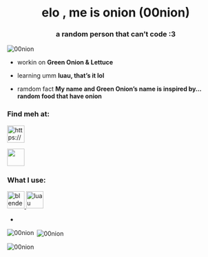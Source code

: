 <h1 align="center">elo , me is onion (00nion)</h1>
<h3 align="center">a random person that can’t code :3</h3>

<p align="left"> <img src="https://komarev.com/ghpvc/?username=00nion&label=Profile%20views&color=0e75b6&style=flat" alt="00nion" /> </p>

- workin on **Green Onion & Lettuce**

- learning umm **luau, that’s it lol**

- ramdom fact **My name and Green Onion’s name is inspired by… random food that have onion**

<h3 align="left">Find meh at:</h3>
<p align="left">
<a href="https://discord.com/users/684584287412158516" target="blank"><img align="center" src="https://cdn.prod.website-files.com/6257adef93867e50d84d30e2/636e0a6a49cf127bf92de1e2_icon_clyde_blurple_RGB.png" alt="https://discord.com/users/684584287412158516" height="40" width="40" /></a>
</p>
<a href="https://www.roblox.com/users/3228179451/profile" target="blank"><img align="center" src="https://static.wikia.nocookie.net/robloxcities/images/d/d2/RobloxLogo.png/revision/latest/scale-to-width-down/985?cb=20230125021936" alt="" height="40" width="40" /></a>

<h3 align="left">What I use:</h3>
<p align="left"> <a href="https://www.blender.org/" target="_blank" rel="noreferrer"> <img src="https://download.blender.org/branding/community/blender_community_badge_white.svg" alt="blender" width="40" height="40"/> </a> <a href="https://www.luau.org/" target="_blank" rel="noreferrer"> <img src="https://upload.wikimedia.org/wikipedia/commons/thumb/8/8f/Luau_Logo_%28Programming_Language%29.svg/1200px-Luau_Logo_%28Programming_Language%29.svg.png" alt="luau" width="40" height="40"/> </a> </p>

-   

<p><img align="left" src="https://github-readme-stats.vercel.app/api/top-langs?username=00nion&show_icons=true&locale=en&layout=compact" alt="00nion" /></p>

<p>&nbsp;<img align="center" src="https://github-readme-stats.vercel.app/api?username=00nion&show_icons=true&locale=en" alt="00nion" /></p>

<p><img align="center" src="https://github-readme-streak-stats.herokuapp.com/?user=00nion&" alt="00nion" /></p>
